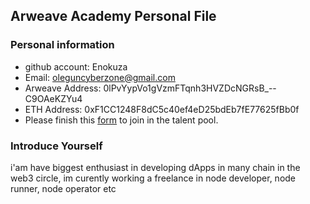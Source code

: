 ## Arweave Academy Personal File

### Personal information

- github account: Enokuza
- Email: oleguncyberzone@gmail.com
- Arweave Address: 0lPvYypVo1gVzmFTqnh3HVZDcNGRsB_--C9OAeKZYu4
- ETH Address: 0xF1CC1248F8dC5c40ef4eD25bdEb7fE77625fBb0f
- Please finish this [form](https://docs.google.com/forms/d/e/1FAIpQLSfWA5fIIcBgmRppm3jNz5vmf9Mai_QMVil-2pO4r7YKn_Zhtw/viewform?usp=sf_link) to join in the talent pool.

### Introduce Yourself
 i'am have biggest enthusiast in developing dApps in many chain in the web3 circle, im curently working a freelance in node developer, node runner, node operator etc